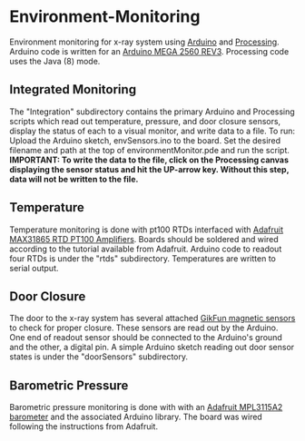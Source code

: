 # Environment-Monitoring

Environment monitoring for x-ray system using [Arduino](arduino.cc) and [Processing](processing.org). Arduino code is written for an [Arduino MEGA 2560 REV3](https://store-usa.arduino.cc/products/arduino-mega-2560-rev3?selectedStore=us). Processing code uses the Java (8) mode.

## Integrated Monitoring
The "Integration" subdirectory contains the primary Arduino and Processing scripts which read out temperature, pressure, and door closure sensors, display the status of each to a visual monitor, and write data to a file. To run: Upload the Arduino sketch, envSensors.ino to the board. Set the desired filename and path at the top of environmentMonitor.pde and run the script. **IMPORTANT: To write the data to the file, click on the Processing canvas displaying the sensor status and hit the UP-arrow key. Without this step, data will not be written to the file.**

## Temperature
Temperature monitoring is done with pt100 RTDs interfaced with [Adafruit MAX31865 RTD PT100 Amplifiers](https://learn.adafruit.com/adafruit-max31865-rtd-pt100-amplifier). Boards should be soldered and wired according to the tutorial available from Adafruit. Arduino code to readout four RTDs is under the "rtds" subdirectory. Temperatures are written to serial output.

## Door Closure
The door to the x-ray system has several attached [GikFun magnetic sensors](https://www.amazon.com/Gikfun-Sensor-Magnetic-Switch-Arduino/dp/B0154PTDFI) to check for proper closure. These sensors are read out by the Arduino. One end of readout sensor should be connected to the Arduino's ground and the other, a digital pin. A simple Arduino sketch reading out door sensor states is under the "doorSensors" subdirectory.

## Barometric Pressure
Barometric pressure monitoring is done with with an [Adafruit MPL3115A2 barometer](https://www.adafruit.com/product/1893) and the associated Arduino library. The board was wired following the instructions from Adafruit.

